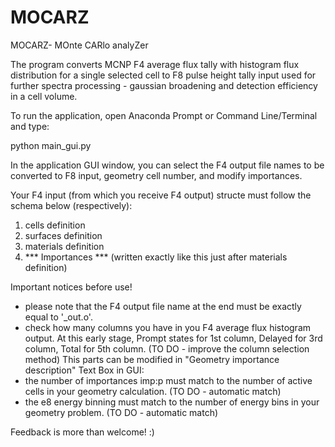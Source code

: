# MOCARZ
MOCARZ- MOnte CARlo analyZer

The program converts MCNP F4 average flux tally with histogram flux distribution for a single selected cell to F8 pulse height tally input used for further spectra processing - gaussian broadening and detection efficiency in a cell volume.

To run the application, open Anaconda Prompt or Command Line/Terminal and type:

python main_gui.py

In the application GUI window, you can select the F4 output file names to be converted to F8 input, geometry cell number, and modify importances. 

Your F4 input (from which you receive F4 output) structe must follow the schema below (respectively):
1. cells definition
2. surfaces definition
3. materials definition
4. *** Importances ***  (written exactly like this just after materials definition)



Important notices before use!

- please note that the F4 output file name at the end must be exactly equal to '_out.o'.
- check how many columns you have in you F4 average flux histogram output. At this early stage, Prompt states for 1st column, Delayed for 3rd column, Total for 5th column. (TO DO - improve the column selection method)
This parts can be modified in "Geometry importance description" Text Box in GUI:
- the number of importances imp:p must match to the number of active cells in your geometry calculation. (TO DO - automatic match)
- the e8 energy binning must match to the number of energy bins in your geometry problem. (TO DO - automatic match)


Feedback is more than welcome! :)
